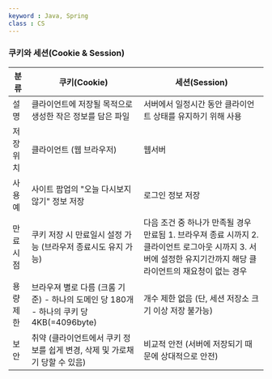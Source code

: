 ```yaml
---
keyword : Java, Spring
class : CS
---
```



### 쿠키와 세션(Cookie & Session)


| 분류     | 쿠키(Cookie)                                                                            | 세션(Session)                                                                                                                                                   |
| -------- | --------------------------------------------------------------------------------------- | --------------------------------------------------------------------------------------------------------------------------------------------------------------- |
| 설명     | 클라이언트에 저장될 목적으로 생성한 작은 정보를 담은 파일                               | 서버에서 일정시간 동안 클라이언트 상태를 유지하기 위해 사용                                                                                                     |
| 저장위치 | 클라이언트 (웹 브라우저)                                                                | 웹서버                                                                                                                                                          |
| 사용 예  | 사이트 팝업의 "오늘 다시보지 않기" 정보 저장                                            | 로그인 정보 저장                                                                                                                                                |
| 만료시점 | 쿠키 저장 시 만료일시 설정 가능 (브라우저 종료시도 유지 가능)                           | 다음 조건 중 하나가 만족될 경우 만료됨 1. 브라우져 종료 시까지 2. 클라이언트 로그아웃 시까지 3. 서버에 설정한 유지기간까지 해당 클라이언트의 재요청이 없는 경우 |
| 용량제한 | 브라우져 별로 다름 (크롬 기준) - 하나의 도메인 당 180개 - 하나의 쿠키 당 4KB(=4096byte) | 개수 제한 없음 (단, 세션 저장소 크기 이상 저장 불가능)                                                                                                          |
| 보안     | 취약 (클라이언트에서 쿠키 정보를 쉽게 변경, 삭제 및 가로채기 당할 수 있음)              | 비교적 안전 (서버에 저장되기 때문에 상대적으로 안전)                                                                                                            |
